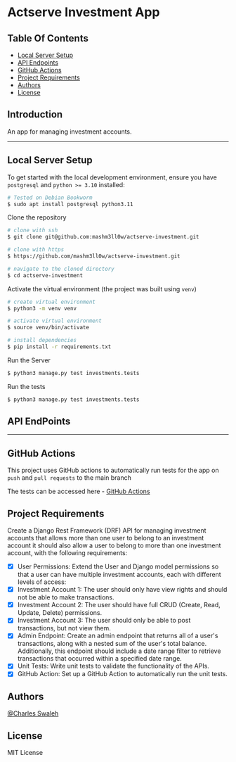 # Actserve Investment App


## Table Of Contents
  - [Local Server Setup](#local-server-setup)
  - [API Endpoints](#api-endpoints)
  - [GitHub Actions](#github-actions)
  - [Project Requirements](#project-requirements)
  - [Authors](#authors)
  - [License](#license)

## Introduction

An app for managing investment accounts.

---

## Local Server Setup

To get started with the local development environment, ensure you have `postgresql` and `python >= 3.10` installed:
```bash
# Tested on Debian Bookworm
$ sudo apt install postgresql python3.11
```

Clone the repository
```bash
# clone with ssh
$ git clone git@github.com:mashm3ll0w/actserve-investment.git

# clone with https
$ https://github.com/mashm3ll0w/actserve-investment.git

# navigate to the cloned directory
$ cd actserve-investment
```

Activate the virtual environment (the project was built using `venv`)

```bash
# create virtual environment
$ python3 -m venv venv

# activate virtual environment
$ source venv/bin/activate

# install dependencies
$ pip install -r requirements.txt
```

Run the Server

```bash
$ python3 manage.py test investments.tests
```

Run the tests
```bash
$ python3 manage.py test investments.tests
```

## API EndPoints

---

## GitHub Actions
This project uses GitHub actions to automatically run tests for the app on `push` and `pull requests` to the main branch

The tests can be accessed here - [GitHub Actions](https://github.com/mashm3ll0w/actserve-investment/actions)


## Project Requirements
Create a Django Rest Framework (DRF) API for managing investment accounts that allows more than one user to belong to an investment account it should also allow a user to belong to more than one investment account, with the following requirements:
- [x] User Permissions: Extend the User and Django model permissions so that a user can have multiple investment accounts, each with different levels of access:
- [x] Investment Account 1: The user should only have view rights and should not be able to make transactions.
- [x] Investment Account 2: The user should have full CRUD (Create, Read, Update, Delete) permissions.
- [x] Investment Account 3: The user should only be able to post transactions, but not view them.
- [x] Admin Endpoint: Create an admin endpoint that returns all of a user's transactions, along with a nested sum of the user's total balance. Additionally, this endpoint should include a date range filter to retrieve transactions that occurred within a specified date range.
- [x] Unit Tests: Write unit tests to validate the functionality of the APIs.
- [x] GitHub Action: Set up a GitHub Action to automatically run the unit tests.

## Authors

[@Charles Swaleh](https://github.com/mashm3ll0w)

## License

MIT License